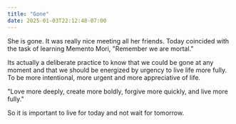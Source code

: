 ```yaml
---
title: "Gone"
date: 2025-01-03T22:12:48-07:00
---
```

She is gone. It was really nice meeting all her friends. Today coincided with the task of learning Memento Mori, "Remember we are mortal."

Its actually a deliberate practice to know that we could be gone at any moment and that we should be energized by urgency to live life more fully. To be more intentional, more urgent and more appreciative of life.  

"Love more deeply, create more boldly, forgive more quickly, and live more fully."

So it is important to live for today and not wait for tomorrow.
